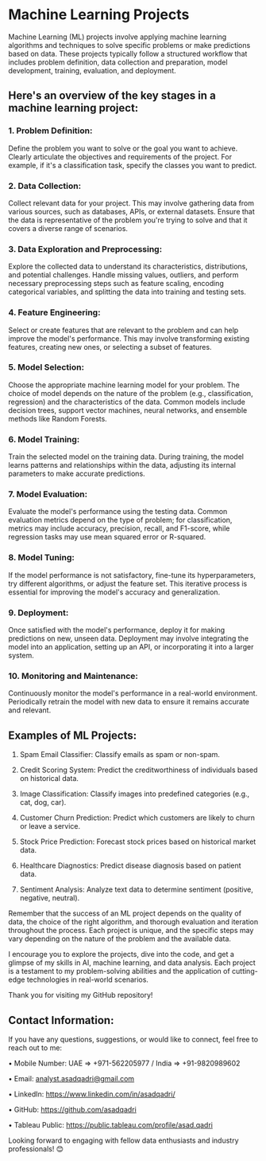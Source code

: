 # Machine Learning Projects
Machine Learning (ML) projects involve applying machine learning algorithms and techniques to solve specific problems or make predictions based on data. These projects typically follow a structured workflow that includes problem definition, data collection and preparation, model development, training, evaluation, and deployment.

## Here's an overview of the key stages in a machine learning project:

### 1. Problem Definition:
Define the problem you want to solve or the goal you want to achieve. Clearly articulate the objectives and requirements of the project. For example, if it's a classification task, specify the classes you want to predict.

### 2. Data Collection:
Collect relevant data for your project. This may involve gathering data from various sources, such as databases, APIs, or external datasets. Ensure that the data is representative of the problem you're trying to solve and that it covers a diverse range of scenarios.

### 3. Data Exploration and Preprocessing:
Explore the collected data to understand its characteristics, distributions, and potential challenges. Handle missing values, outliers, and perform necessary preprocessing steps such as feature scaling, encoding categorical variables, and splitting the data into training and testing sets.

### 4. Feature Engineering:
Select or create features that are relevant to the problem and can help improve the model's performance. This may involve transforming existing features, creating new ones, or selecting a subset of features.

### 5. Model Selection:
Choose the appropriate machine learning model for your problem. The choice of model depends on the nature of the problem (e.g., classification, regression) and the characteristics of the data. Common models include decision trees, support vector machines, neural networks, and ensemble methods like Random Forests.

### 6. Model Training:
Train the selected model on the training data. During training, the model learns patterns and relationships within the data, adjusting its internal parameters to make accurate predictions.

### 7. Model Evaluation:
Evaluate the model's performance using the testing data. Common evaluation metrics depend on the type of problem; for classification, metrics may include accuracy, precision, recall, and F1-score, while regression tasks may use mean squared error or R-squared.

### 8. Model Tuning:
If the model performance is not satisfactory, fine-tune its hyperparameters, try different algorithms, or adjust the feature set. This iterative process is essential for improving the model's accuracy and generalization.

### 9. Deployment:
Once satisfied with the model's performance, deploy it for making predictions on new, unseen data. Deployment may involve integrating the model into an application, setting up an API, or incorporating it into a larger system.

### 10. Monitoring and Maintenance:
Continuously monitor the model's performance in a real-world environment. Periodically retrain the model with new data to ensure it remains accurate and relevant.

## Examples of ML Projects:

1. Spam Email Classifier: Classify emails as spam or non-spam.

2. Credit Scoring System: Predict the creditworthiness of individuals based on historical data.

3. Image Classification: Classify images into predefined categories (e.g., cat, dog, car).

4. Customer Churn Prediction: Predict which customers are likely to churn or leave a service.

5. Stock Price Prediction: Forecast stock prices based on historical market data.

6. Healthcare Diagnostics: Predict disease diagnosis based on patient data.

7. Sentiment Analysis: Analyze text data to determine sentiment (positive, negative, neutral).

Remember that the success of an ML project depends on the quality of data, the choice of the right algorithm, and thorough evaluation and iteration throughout the process. Each project is unique, and the specific steps may vary depending on the nature of the problem and the available data.

I encourage you to explore the projects, dive into the code, and get a glimpse of my skills in AI, machine learning, and data analysis. Each project is a testament to my problem-solving abilities and the application of cutting-edge technologies in real-world scenarios.

Thank you for visiting my GitHub repository!

## Contact Information:

If you have any questions, suggestions, or would like to connect, feel free to reach out to me:

• Mobile Number: UAE => +971-562205977 / India => +91-9820989602

• Email: analyst.asadqadri@gmail.com

• LinkedIn: https://www.linkedin.com/in/asadqadri/

• GitHub: https://github.com/asadqadri

• Tableau Public: https://public.tableau.com/profile/asad.qadri

Looking forward to engaging with fellow data enthusiasts and industry professionals! 😊
